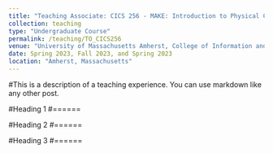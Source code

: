 ```yaml
---
title: "Teaching Associate: CICS 256 - MAKE: Introduction to Physical Computing"
collection: teaching
type: "Undergraduate Course"
permalink: /teaching/TO_CICS256
venue: "University of Massachusetts Amherst, College of Information and Computer Sciences"
date: Spring 2023, Fall 2023, and Spring 2023
location: "Amherst, Massachusetts"
---
```


#This is a description of a teaching experience. You can use markdown like any other post.

#Heading 1
#======

#Heading 2
#======

#Heading 3
#======